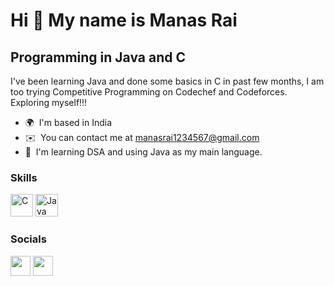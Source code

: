 Hi 👋 My name is Manas Rai
==========================

Programming in Java and C
-------------------------

I've been learning Java and done some basics in C in past few months, I am too trying Competitive Programming on Codechef and Codeforces. Exploring myself!!!

* 🌍  I'm based in India
* ✉️  You can contact me at [manasrai1234567@gmail.com](mailto:manasrai1234567@gmail.com)
* 🧠  I'm learning DSA and using Java as my main language.

### Skills

<p align="left">
<a href="https://docs.microsoft.com/en-us/cpp/?view=msvc-170" target="_blank" rel="noreferrer"><img src="https://raw.githubusercontent.com/danielcranney/readme-generator/main/public/icons/skills/c-colored.svg" width="36" height="36" alt="C" /></a>
<a href="https://www.oracle.com/java/" target="_blank" rel="noreferrer"><img src="https://raw.githubusercontent.com/danielcranney/readme-generator/main/public/icons/skills/java-colored.svg" width="36" height="36" alt="Java" /></a>
</p>


### Socials

<p align="left"> <a href="https://www.github.com/manas-0407" target="_blank" rel="noreferrer"><img src="https://raw.githubusercontent.com/danielcranney/readme-generator/main/public/icons/socials/github.svg" width="32" height="32" /></a> <a href="https://www.linkedin.com/in/manas-rai-562a59227/" target="_blank" rel="noreferrer"><img src="https://raw.githubusercontent.com/danielcranney/readme-generator/main/public/icons/socials/linkedin.svg" width="32" height="32" /></a></p>
